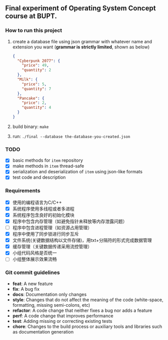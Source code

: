 ## Final experiment of Operating System Concept course at BUPT.

### How to run this project
1. create a database file using json grammar with whatever name and extension you want (**grammar is strictly limited**, shown as below)

   ```json
   {
     "Cyberpunk 2077": {
       "price": 49,
       "quantity": 2
     },
     "Milk": {
       "price": 5,
       "quantity": 7
     },
     "Pancake": {
       "price": 2,
       "quantity": 4
     }
   }
   ```

2. build binary: `make`
3. run: `./final --database the-database-you-created.json`

### TODO

- [x] basic methods for `item` repository
- [x] make methods in `item` thread-safe
- [x] serialization and deserialization of `item` using json-like formats
- [x] test code and description

### Requirements

- [x] 使用的编程语言为C/C++
- [x] 系统程序使用多线程或者多进程
- [x] 系统程序包含良好的初始化模块
- [x] 程序中包含内存管理（如避免指针未释放等内存泄露问题）
- [ ] 程序中包含进程管理（如资源占用管理）
- [x] 程序中使用了同步锁进行同步互斥
- [x] 文件系统(关键数据结构以文件存储)，用txt+分隔符的形式完成数据管理
- [x] 缓存管理（关键数据传递采用流控管理）
- [x] 小组代码风格是否统一
- [ ] 小组整体展示效果流畅

### Git commit guidelines
* **feat**: A new feature
* **fix**: A bug fix
* **docs**: Documentation only changes
* **style**: Changes that do not affect the meaning of the code (white-space, formatting, missing
  semi-colons, etc)
* **refactor**: A code change that neither fixes a bug nor adds a feature
* **perf**: A code change that improves performance
* **test**: Adding missing or correcting existing tests
* **chore**: Changes to the build process or auxiliary tools and libraries such as documentation
  generation